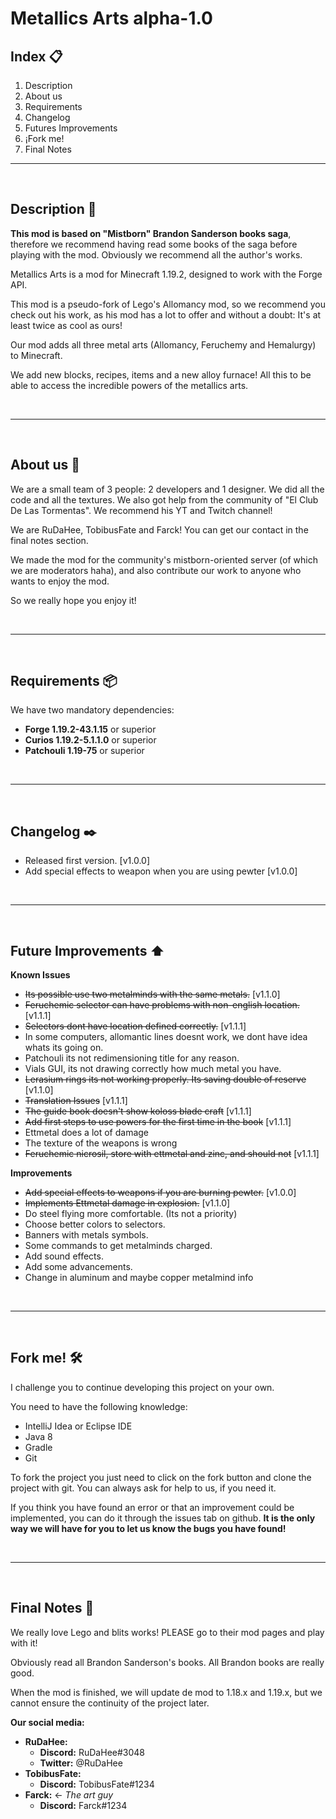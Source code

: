 # Metallics Arts alpha-1.0


## Index 📋
1. Description
2. About us
3. Requirements
4. Changelog
5. Futures Improvements
6. ¡Fork me!
7. Final Notes
---
<br>

## **Description 📝**
**This mod is based on "Mistborn" Brandon Sanderson books saga**, therefore we recommend having read some books of the saga before playing with the mod. Obviously we recommend all the author's works.

Metallics Arts is a mod for Minecraft 1.19.2, designed to work with the Forge API.

This mod is a pseudo-fork of Lego's Allomancy mod, so we recommend you check out his work, as his mod has a lot to offer and without a doubt: It's at least twice as cool as ours!

Our mod adds all three metal arts (Allomancy, Feruchemy and Hemalurgy) to Minecraft.

We add new blocks, recipes, items and a new alloy furnace! All this to be able to access the incredible powers of the metallics arts.

<br>

------

<br>

## **About us 🙋**
We are a small team of 3 people: 2 developers and 1 designer. We did all the code and all the textures. We also got help from the community of "El Club De Las Tormentas". We recommend his YT and Twitch channel!

We are RuDaHee, TobibusFate and Farck! You can get our contact in the final notes section.

We made the mod for the community's mistborn-oriented server (of which we are moderators haha), and also  contribute our work to anyone who wants to enjoy the mod.

So we really hope you enjoy it!

<br>

------

<br>

## **Requirements 📦**
We have two mandatory dependencies:
- **Forge 1.19.2-43.1.15** or superior
- **Curios 1.19.2-5.1.1.0** or superior
- **Patchouli 1.19-75** or superior

<br>

------

<br>

## **Changelog ✒️**

- Released first version. [v1.0.0]
- Add special effects to weapon when you are using pewter [v1.0.0]

<br>

------

<br>

## **Future Improvements ⬆️**

**Known Issues**
- ~~Its possible use two metalminds with the same metals.~~ [v1.1.0]
- ~~Feruchemic selector can have problems with non-english location.~~ [v1.1.1]
- ~~Selectors dont have location defined correctly.~~ [v1.1.1]
- In some computers, allomantic lines doesnt work, we dont have idea whats its going on.
- Patchouli its not redimensioning title for any reason.
- Vials GUI, its not drawing correctly how much metal you have.
- ~~Lerasium rings its not working properly. Its saving double of reserve~~ [v1.1.0]
- ~~Translation Issues~~ [v1.1.1]
- ~~The guide book doesn't show koloss blade craft~~ [v1.1.1]
- ~~Add first steps to use powers for the first time in the book~~ [v1.1.1]
- Ettmetal does a lot of damage
- The texture of the weapons is wrong
- ~~Feruchemic nicrosil, store with ettmetal and zinc, and should not~~ [v1.1.1]

**Improvements**
- ~~Add special effects to weapons if you are burning pewter.~~ [v1.0.0]
- ~~Implements Ettmetal damage in explosion.~~ [v1.1.0]
- Do steel flying more comfortable. (Its not a priority)
- Choose better colors to selectors.
- Banners with metals symbols.
- Some commands to get metalminds charged.
- Add sound effects.
- Add some advancements.
- Change in aluminum and maybe copper metalmind info

<br>

------

<br>

## **Fork me! 🛠️**

I challenge you to continue developing this project on your own.

You need to have the following knowledge:
- IntelliJ Idea or Eclipse IDE
- Java 8
- Gradle
- Git

To fork the project you just need to click on the fork button and clone the project with git. You can always ask for help to us, if you need it.

If you think you have found an error or that an improvement could be implemented, you can do it through the issues tab on github. **It is the only way we will have for you to let us know the bugs you have found!**

<br>

------

<br>

## **Final Notes 🚀**

We really love Lego and blits works! PLEASE go to their mod pages and play with it!

Obviously read all Brandon Sanderson's books. All Brandon books are really good.

When the mod is finished, we will update de mod to 1.18.x and 1.19.x, but we cannot ensure the continuity of the project later.

**Our social media:**
- **RuDaHee:**
  - **Discord:** RuDaHee#3048
  - **Twitter:** @RuDaHee
- **TobibusFate:**
  - **Discord:** TobibusFate#1234
- **Farck:** <- *The art guy*
  - **Discord:** Farck#1234